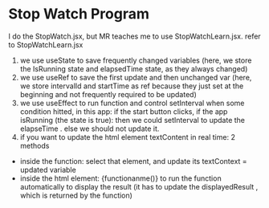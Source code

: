 # Stop Watch Program
I do the StopWatch.jsx, but MR teaches me to use StopWatchLearn.jsx.
refer to StopWatchLearn.jsx
1. we use useState to save frequently changed variables (here, we store the IsRunning state and elapsedTime state, as they always changed)
2. we use useRef to save the first update and then unchanged var (here, we store intervalId and startTime as ref because they just set at the beginning and not frequently required to be updated)
3. we use useEffect to run function and control setInterval when some condition hitted, in this app: if the start button clicks, if the app isRunning (the state is true): then we could setInterval to update the elapseTime . else we should not update it.
4. if you want to update the html element textContent in real time: 2 methods
 - inside the function: select that element, and update its textContext = updated variable
 - inside the html element: {functionanme()} to run the function automatically to display the result (it has to update the displayedResult , which is returned by the function)
